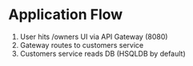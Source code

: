# Application Flow

1) User hits /owners UI via API Gateway (8080)
2) Gateway routes to customers service
3) Customers service reads DB (HSQLDB by default)
